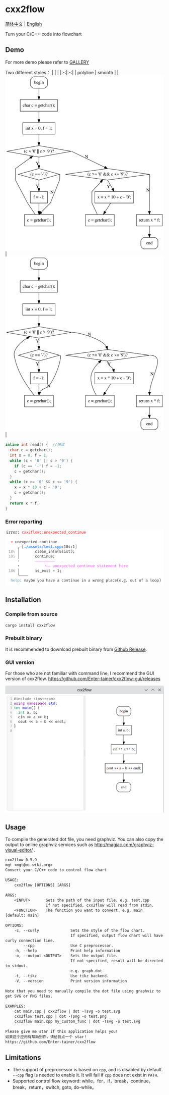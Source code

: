 # cxx2flow

[简体中文](README.md) | [English](README-en.md)

Turn your C/C++ code into flowchart

## Demo

For more demo please refer to [GALLERY](gallery.md)

Two different styles：
| | |
|:-:|:-:|
| polyline | smooth |
|![ployline](assets/polyline.svg)|![curve](assets/curve.svg)|

```cpp
inline int read() {  //快读
  char c = getchar();
  int x = 0, f = 1;
  while (c < '0' || c > '9') {
    if (c == '-') f = -1;
    c = getchar();
  }
  while (c >= '0' && c <= '9') {
    x = x * 10 + c - '0';
    c = getchar();
  }
  return x * f;
}
```

### Error reporting

![error reporting](assets/error_reporting.png)

## Installation

### Compile from source

```bash
cargo install cxx2flow
```

### Prebuilt binary

It is recommended to download prebuilt binary from [Github Release](https://github.com/Enter-tainer/cxx2flow/releases).

### GUI version

For those who are not familiar with command line, I recommend the GUI version of cxx2flow. https://github.com/Enter-tainer/cxx2flow-gui/releases

![gui](https://github.com/Enter-tainer/cxx2flow-gui/raw/master/assets/2022-05-01-16-37-32.png)


## Usage

To compile the generated dot file, you need graphviz. You can also copy the output to online graphviz services such as http://magjac.com/graphviz-visual-editor/ .

```
cxx2flow 0.5.9
mgt <mgt@oi-wiki.org>
Convert your C/C++ code to control flow chart

USAGE:
    cxx2flow [OPTIONS] [ARGS]

ARGS:
    <INPUT>       Sets the path of the input file. e.g. test.cpp
                  If not specified, cxx2flow will read from stdin.
    <FUNCTION>    The function you want to convert. e.g. main [default: main]

OPTIONS:
    -c, --curly              Sets the style of the flow chart.
                             If specified, output flow chart will have curly connection line.
        --cpp                Use C preprocessor.
    -h, --help               Print help information
    -o, --output <OUTPUT>    Sets the output file.
                             If not specified, result will be directed to stdout.
                             e.g. graph.dot
    -t, --tikz               Use tikz backend.
    -V, --version            Print version information

Note that you need to manually compile the dot file using graphviz to get SVG or PNG files.

EXAMPLES:
    cat main.cpp | cxx2flow | dot -Tsvg -o test.svg
    cxx2flow test.cpp | dot -Tpng -o test.png
    cxx2flow main.cpp my_custom_func | dot -Tsvg -o test.svg

Please give me star if this application helps you!
如果这个应用有帮助到你，请给我点一个 star！
https://github.com/Enter-tainer/cxx2flow
```

## Limitations

- The support of preprocessor is based on `cpp`, and is disabled by default. `--cpp` flag is needed to enable it. It will fail if `cpp` does not exist in `PATH`.
- Supported control flow keyword: while，for，if，break，continue，break，return，switch, goto, do-while。
